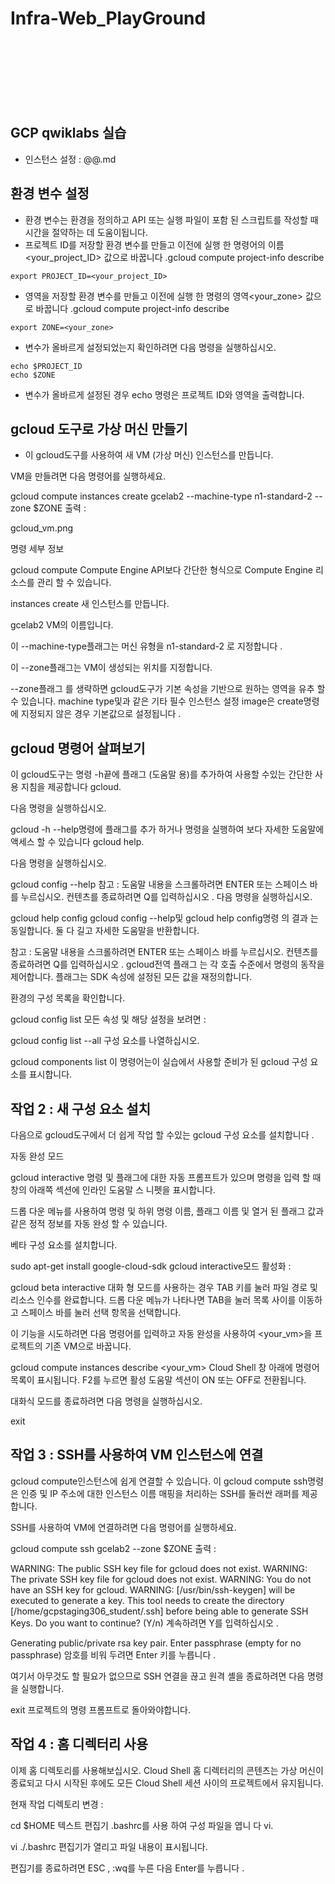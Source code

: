 # Infra-Web_PlayGround

<br><br><br><br><br><br>

## GCP qwiklabs 실습
- 인스턴스 설정 : @@.md

## 환경 변수 설정
- 환경 변수는 환경을 정의하고 API 또는 실행 파일이 포함 된 스크립트를 작성할 때 시간을 절약하는 데 도움이됩니다.
- 프로젝트 ID를 저장할 환경 변수를 만들고 이전에 실행 한 명령어의 이름<your_project_ID> 값으로 바꿉니다 .gcloud compute project-info describe
```
export PROJECT_ID=<your_project_ID>
```
- 영역을 저장할 환경 변수를 만들고 이전에 실행 한 명령의 영역<your_zone> 값으로 바꿉니다 .gcloud compute project-info describe
```
export ZONE=<your_zone>
```
- 변수가 올바르게 설정되었는지 확인하려면 다음 명령을 실행하십시오.
```
echo $PROJECT_ID
echo $ZONE
```
- 변수가 올바르게 설정된 경우 echo 명령은 프로젝트 ID와 영역을 출력합니다.

## gcloud 도구로 가상 머신 만들기
- 이 gcloud도구를 사용하여 새 VM (가상 머신) 인스턴스를 만듭니다.

VM을 만들려면 다음 명령어를 실행하세요.

gcloud compute instances create gcelab2 --machine-type n1-standard-2 --zone $ZONE
출력 :

gcloud_vm.png

명령 세부 정보

gcloud compute Compute Engine API보다 간단한 형식으로 Compute Engine 리소스를 관리 할 수 ​​있습니다.

instances create 새 인스턴스를 만듭니다.

gcelab2 VM의 이름입니다.

이 --machine-type플래그는 머신 유형을 n1-standard-2 로 지정합니다 .

이 --zone플래그는 VM이 ​​생성되는 위치를 지정합니다.

--zone플래그 를 생략하면 gcloud도구가 기본 속성을 기반으로 원하는 영역을 유추 할 수 있습니다. machine type및과 같은 기타 필수 인스턴스 설정 image은 create명령에 지정되지 않은 경우 기본값으로 설정됩니다 .

## gcloud 명령어 살펴보기
이 gcloud도구는 명령 -h끝에 플래그 (도움말 용)를 추가하여 사용할 수있는 간단한 사용 지침을 제공합니다 gcloud.

다음 명령을 실행하십시오.

gcloud -h
--help명령에 플래그를 추가 하거나 명령을 실행하여 보다 자세한 도움말에 액세스 할 수 있습니다 gcloud help.

다음 명령을 실행하십시오.

gcloud config --help
참고 : 도움말 내용을 스크롤하려면 ENTER 또는 스페이스 바를 누르십시오. 컨텐츠를 종료하려면 Q를 입력하십시오 .
다음 명령을 실행하십시오.

gcloud help config
gcloud config --help및 gcloud help config명령 의 결과 는 동일합니다. 둘 다 길고 자세한 도움말을 반환합니다.

참고 : 도움말 내용을 스크롤하려면 ENTER 또는 스페이스 바를 누르십시오. 컨텐츠를 종료하려면 Q를 입력하십시오 .
gcloud전역 플래그 는 각 호출 수준에서 명령의 동작을 제어합니다. 플래그는 SDK 속성에 설정된 모든 값을 재정의합니다.

환경의 구성 목록을 확인합니다.

gcloud config list
모든 속성 및 해당 설정을 보려면 :

gcloud config list --all
구성 요소를 나열하십시오.

gcloud components list
이 명령어는이 실습에서 사용할 준비가 된 gcloud 구성 요소를 표시합니다.

## 작업 2 : 새 구성 요소 설치
다음으로 gcloud도구에서 더 쉽게 작업 할 수있는 gcloud 구성 요소를 설치합니다 .

자동 완성 모드

gcloud interactive 명령 및 플래그에 대한 자동 프롬프트가 있으며 명령을 입력 할 때 창의 아래쪽 섹션에 인라인 도움말 스 니펫을 표시합니다.

드롭 다운 메뉴를 사용하여 명령 및 하위 명령 이름, 플래그 이름 및 열거 된 플래그 값과 같은 정적 정보를 자동 완성 할 수 있습니다.

베타 구성 요소를 설치합니다.

sudo apt-get install google-cloud-sdk
gcloud interactive모드 활성화 :

gcloud beta interactive
대화 형 모드를 사용하는 경우 TAB 키를 눌러 파일 경로 및 리소스 인수를 완료합니다. 드롭 다운 메뉴가 나타나면 TAB을 눌러 목록 사이를 이동하고 스페이스 바를 눌러 선택 항목을 선택합니다.

이 기능을 시도하려면 다음 명령어를 입력하고 자동 완성을 사용하여 <your_vm>을 프로젝트의 기존 VM으로 바꿉니다.

gcloud compute instances describe <your_vm>
Cloud Shell 창 아래에 명령어 목록이 표시됩니다. F2를 누르면 활성 도움말 섹션이 ON 또는 OFF로 전환됩니다.

대화식 모드를 종료하려면 다음 명령을 실행하십시오.

exit

## 작업 3 : SSH를 사용하여 VM 인스턴스에 연결
gcloud compute인스턴스에 쉽게 연결할 수 있습니다. 이 gcloud compute ssh명령은 인증 및 IP 주소에 대한 인스턴스 이름 매핑을 처리하는 SSH를 둘러싼 래퍼를 제공합니다.

SSH를 사용하여 VM에 연결하려면 다음 명령어를 실행하세요.

gcloud compute ssh gcelab2 --zone $ZONE
출력 :

WARNING: The public SSH key file for gcloud does not exist.
WARNING: The private SSH key file for gcloud does not exist.
WARNING: You do not have an SSH key for gcloud.
WARNING: [/usr/bin/ssh-keygen] will be executed to generate a key.
This tool needs to create the directory
[/home/gcpstaging306_student/.ssh] before being able to generate SSH Keys.
Do you want to continue? (Y/n)
계속하려면 Y를 입력하십시오 .

Generating public/private rsa key pair.
Enter passphrase (empty for no passphrase)
암호를 비워 두려면 Enter 키를 누릅니다 .

여기서 아무것도 할 필요가 없으므로 SSH 연결을 끊고 원격 셸을 종료하려면 다음 명령을 실행합니다.

exit
프로젝트의 명령 프롬프트로 돌아와야합니다.

## 작업 4 : 홈 디렉터리 사용
이제 홈 디렉토리를 사용해보십시오. Cloud Shell 홈 디렉터리의 콘텐츠는 가상 머신이 종료되고 다시 시작된 후에도 모든 Cloud Shell 세션 사이의 프로젝트에서 유지됩니다.

현재 작업 디렉토리 변경 :

cd $HOME
텍스트 편집기 .bashrc를 사용 하여 구성 파일을 엽니 다 vi.

vi ./.bashrc
편집기가 열리고 파일 내용이 표시됩니다.

편집기를 종료하려면 ESC , :wq를 누른 다음 Enter를 누릅니다 .
